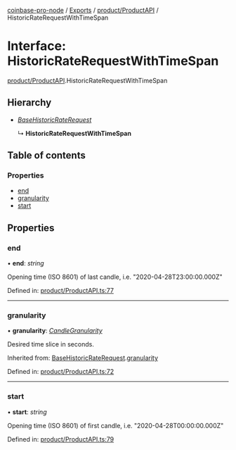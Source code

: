[coinbase-pro-node](../../README.md) / [Exports](../../modules.md) / [product/ProductAPI](../../modules/product_productapi.md) / HistoricRateRequestWithTimeSpan

# Interface: HistoricRateRequestWithTimeSpan

[product/ProductAPI](../../modules/product_productapi.md).HistoricRateRequestWithTimeSpan

## Hierarchy

- [_BaseHistoricRateRequest_](productapi.basehistoricraterequest.md)

  ↳ **HistoricRateRequestWithTimeSpan**

## Table of contents

### Properties

- [end](productapi.historicraterequestwithtimespan.md#end)
- [granularity](productapi.historicraterequestwithtimespan.md#granularity)
- [start](productapi.historicraterequestwithtimespan.md#start)

## Properties

### end

• **end**: _string_

Opening time (ISO 8601) of last candle, i.e. "2020-04-28T23:00:00.000Z"

Defined in: [product/ProductAPI.ts:77](https://github.com/bennycode/coinbase-pro-node/blob/3350621/src/product/ProductAPI.ts#L77)

---

### granularity

• **granularity**: [_CandleGranularity_](../../enums/product/productapi.candlegranularity.md)

Desired time slice in seconds.

Inherited from: [BaseHistoricRateRequest](productapi.basehistoricraterequest.md).[granularity](productapi.basehistoricraterequest.md#granularity)

Defined in: [product/ProductAPI.ts:72](https://github.com/bennycode/coinbase-pro-node/blob/3350621/src/product/ProductAPI.ts#L72)

---

### start

• **start**: _string_

Opening time (ISO 8601) of first candle, i.e. "2020-04-28T00:00:00.000Z"

Defined in: [product/ProductAPI.ts:79](https://github.com/bennycode/coinbase-pro-node/blob/3350621/src/product/ProductAPI.ts#L79)

